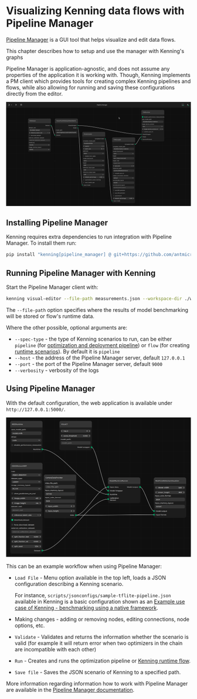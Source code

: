 # Visualizing Kenning data flows with Pipeline Manager

[Pipeline Manager](https://github.com/antmicro/kenning-pipeline-manager) is a GUI tool that helps visualize and edit data flows.

This chapter describes how to setup and use the manager with Kenning's graphs

Pipeline Manager is application-agnostic, and does not assume any properties of the application it is working with. Though, Kenning implements a PM client which provides tools for creating complex Kenning pipelines and flows, while also allowing for running and saving these configurations directly from the editor.

![](img/pipeline-manager-visualisation.png)

## Installing Pipeline Manager

Kenning requires extra dependencies to run integration with Pipeline Manager.
To install them run:

```bash
pip install "kenning[pipeline_manager] @ git+https://github.com/antmicro/kenning.git"
```

## Running Pipeline Manager with Kenning

Start the Pipeline Manager client with:

```bash timeout=10
kenning visual-editor --file-path measurements.json --workspace-dir ./workspace
```

The `--file-path` option specifies where the results of model benchmarking will be stored or flow's runtime data.

Where the other possible, optional arguments are:

* `--spec-type` - the type of Kenning scenarios to run, can be either `pipeline` (for [optimization and deployment pipeline](../json-scenarios)) or `flow` (for creating [runtime scenarios](../kenning-flow)).
  By default it is `pipeline`
* `--host` - the address of the Pipeline Manager server, default `127.0.0.1`
* `--port` - the port of the Pipeline Manager server, default `9000`
* `--verbosity` - verbosity of the logs

## Using Pipeline Manager

With the default configuration, the web application is available under `http://127.0.0.1:5000/`.

![](./img/pipeline-manager-kenningflow-example.png)

This can be an example workflow when using Pipeline Manager:

* `Load File` - Menu option available in the top left, loads a JSON configuration describing a Kenning scenario.

  For instance, `scripts/jsonconfigs/sample-tflite-pipeline.json` available in Kenning is a basic configuration shown as an [Example use case of Kenning - benchmarking using a native framework](tflite_tvm.md#benchmarking-a-model-using-a-native-framework).

* Making changes - adding or removing nodes, editing connections, node options, etc.
* `Validate` -  Validates and returns the information whether the scenario is valid (for example it will return error when two optimizers in the chain are incompatible with each other)
* `Run` - Creates and runs the optimization pipeline or [Kenning runtime flow](../kenning-flow).
* `Save file` - Saves the JSON scenario of Kenning to a specified path.

More information regarding information how to work with Pipeline Manager are available in the [Pipeline Manager documentation](https://antmicro.github.io/kenning-pipeline-manager/introduction.html).
